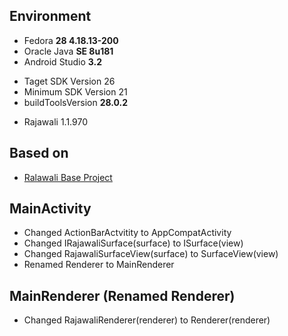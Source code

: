 ## Environment
* Fedora **28 4.18.13-200**
* Oracle Java **SE 8u181**
* Android Studio **3.2**
 - Taget SDK Version 26
 - Minimum SDK Version 21
 - buildToolsVersion **28.0.2**
* Rajawali 1.1.970

## Based on
* [Ralawali Base Project](http://www.clintonmedbery.com/basic-rajawali3d-tutorial-for-android/)

## MainActivity
* Changed ActionBarActvitity to AppCompatActivity
* Changed IRajawaliSurface(surface) to ISurface(view)
* Changed RajawaliSurfaceView(surface) to SurfaceView(view)
* Renamed Renderer to MainRenderer

## MainRenderer (Renamed Renderer)
* Changed RajawaliRenderer(renderer) to Renderer(renderer)
